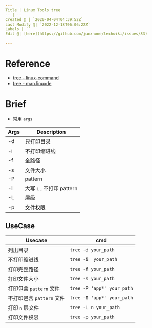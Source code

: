 ```yaml
---
Title | Linux Tools tree
-- | --
Created @ | `2020-04-04T04:39:52Z`
Last Modify @| `2022-12-18T06:06:22Z`
Labels | ``
Edit @| [here](https://github.com/junxnone/techwiki/issues/83)

---
```

# Reference
- [tree - linux-command](https://wangchujiang.com/linux-command/c/tree.html)
- [tree - man.linuxde](https://man.linuxde.net/tree)

# Brief
- 常用 `args`

Args | Description
-- | --
-d | 只打印目录
-i | 不打印缩进线
-f | 全路径
-s | 文件大小
-P | pattern
-I | 大写 `i` , 不打印 pattern
-L | 层级
-p | 文件权限

## UseCase

Usecase | cmd
-- | --
列出目录 | `tree -d your_path`
不打印缩进线 | `tree -i  your_path`
打印完整路径 | `tree -f your_path`
打印文件大小 | `tree -s your_path`
打印包含 `pattern` 文件 | `tree -P 'app*' your_path`
不打印包含 `pattern` 文件 | `tree -I 'app*' your_path` 
打印 `n` 层文件 | `tree -L n your_path`
打印文件权限 | `tree -p your_path`

